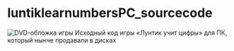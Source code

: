 # luntiklearnumbersPC_sourcecode
![DVD-обложка игры](https://img.mvideo.ru/Pdb/40053829b.jpg)
Исходный код игры «Лунтик учит цифры» для ПК, который нынче продавали в дисках
